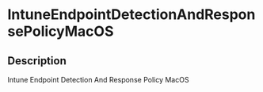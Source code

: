 
# IntuneEndpointDetectionAndResponsePolicyMacOS

## Description

Intune Endpoint Detection And Response Policy MacOS
